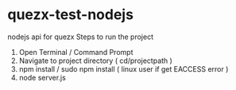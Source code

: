 # quezx-test-nodejs
nodejs api for quezx
Steps to run the project
1. Open Terminal / Command Prompt
2. Navigate to project directory   ( cd/projectpath )
2. npm install / sudo npm install ( linux user if get EACCESS error )
3. node server.js

